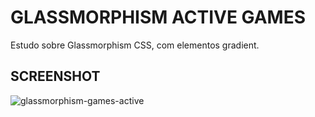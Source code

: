 # GLASSMORPHISM ACTIVE GAMES
Estudo sobre Glassmorphism CSS, com elementos gradient. 

## SCREENSHOT 

![glassmorphism-games-active](https://user-images.githubusercontent.com/29956737/142259877-0e62c3ce-2c72-42d5-8cf6-b74668fc81e0.PNG)

